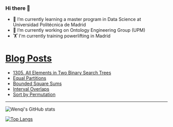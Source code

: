 ### Hi there 👋

- 🌱 I’m currently learning a master program in Data Science at Universidad Politécnica de Madrid
- 🔭 I’m currently working on Ontology Engineering Group (UPM) 
- 🏋️ I'm currently training powerlifting in Madrid

# [Blog Posts](https://www.dev.to/jiangwenqi)
<!-- BLOG-POST-LIST:START -->
- [1305. All Elements in Two Binary Search Trees](https://dev.to/jiangwenqi/1305-all-elements-in-two-binary-search-trees-57m8)
- [Equal Partitions](https://dev.to/jiangwenqi/equal-partitions-276g)
- [Bounded Square Sums](https://dev.to/jiangwenqi/bounded-square-sums-1k0j)
- [Interval Overlaps](https://dev.to/jiangwenqi/interval-overlaps-4gc3)
- [Sort by Permutation](https://dev.to/jiangwenqi/sort-by-permutation-2c89)
<!-- BLOG-POST-LIST:END -->


---

![Wenqi's GitHub stats](https://github-readme-stats.vercel.app/api?username=jiangwenqi&show_icons=true&count_private=true)

[![Top Langs](https://github-readme-stats.vercel.app/api/top-langs/?username=jiangwenqi&layout=compact)](https://github.com/jiangwenqi/github-readme-stats)
